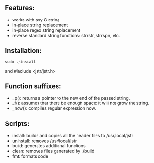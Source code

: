 ## Features:
- works with any C string
- in-place string replacement
- in-place regex string replacement
- reverse standard string functions: strrstr, strrspn, etc.
## Installation:
```
sudo ./install
```
and #include <jstr/jstr.h>
## Function suffixes:
- _p(): returns a pointer to the new end of the passed string.
- _f(): assumes that there be enough space: it will not grow the string.
- _now(): compiles regular expression now.
## Scripts:
- install: builds and copies all the header files to /usr/local/jstr
- uninstall: removes /usr/local/jstr
- build: generates additional functions
- clean: removes files generated by ./build
- fmt: formats code

